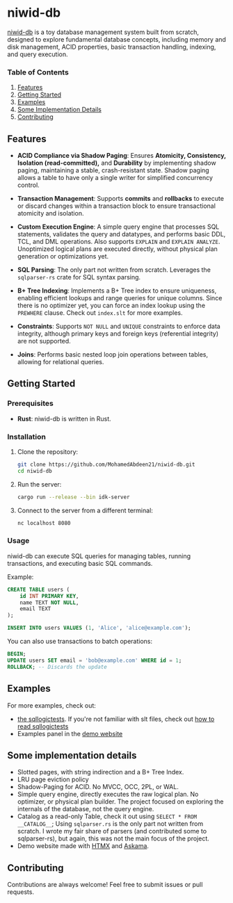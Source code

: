 # niwid-db

[niwid-db](https://github.com/MohamedAbdeen21/niwid-db) is a toy database management system built from scratch, designed to explore fundamental database concepts, including memory and disk management, ACID properties, basic transaction handling, indexing, and query execution.

### Table of Contents

1. [Features](#features)
2. [Getting Started](#getting-started)
3. [Examples](#examples)
4. [Some Implementation Details](#some-implementation-details)
5. [Contributing](#contributing)

## Features

- **ACID Compliance via Shadow Paging**: Ensures **Atomicity, Consistency, Isolation (read-committed),** and **Durability** by implementing shadow paging, maintaining a stable, crash-resistant state. Shadow paging allows a table to have only a single writer for simplified concurrency control.

- **Transaction Management**: Supports **commits** and **rollbacks** to execute or discard changes within a transaction block to ensure transactional atomicity and isolation.

- **Custom Execution Engine**: A simple query engine that processes SQL statements, validates the query and datatypes, and performs basic DDL, TCL, and DML operations. Also supports `EXPLAIN` and `EXPLAIN ANALYZE`. Unoptimized logical plans are executed directly, without physical plan generation or optimizations yet.

- **SQL Parsing**: The only part not written from scratch. Leverages the `sqlparser-rs` crate for SQL syntax parsing.

- **B+ Tree Indexing**: Implements a B+ Tree index to ensure uniqueness, enabling efficient lookups and range queries for unique columns. Since there is no optimizer yet, you can force an index lookup using the `PREWHERE` clause. Check out `index.slt` for more examples.

- **Constraints**: Supports `NOT NULL` and `UNIQUE` constraints to enforce data integrity, although primary keys and foreign keys (referential integrity) are not supported.

- **Joins**: Performs basic nested loop join operations between tables, allowing for relational queries.

## Getting Started

### Prerequisites

- **Rust**: niwid-db is written in Rust.

### Installation

1. Clone the repository:
   ```bash
   git clone https://github.com/MohamedAbdeen21/niwid-db.git
   cd niwid-db
   ```

2. Run the server:
   ```bash
   cargo run --release --bin idk-server
   ```

3. Connect to the server from a different terminal:
   ```bash
   nc localhost 8080
   ```

### Usage

niwid-db can execute SQL queries for managing tables, running transactions, and executing basic SQL commands.

Example:
```sql
CREATE TABLE users (
    id INT PRIMARY KEY,
    name TEXT NOT NULL,
    email TEXT
);

INSERT INTO users VALUES (1, 'Alice', 'alice@example.com');
```

You can also use transactions to batch operations:
```sql
BEGIN;
UPDATE users SET email = 'bob@example.com' WHERE id = 1;
ROLLBACK; -- Discards the update
```

## Examples

For more examples, check out:

- [the sqllogictests](https://github.com/MohamedAbdeen21/niwid-db/tree/main/src/sqllogictest/slt_files). If you're not familiar with slt files, check out [how to read sqllogictests](https://github.com/MohamedAbdeen21/niwid-db/blob/main/src/sqllogictest/README.md)
- Examples panel in the [demo website](https://dhgs8bhyvg.execute-api.us-east-1.amazonaws.com/)

## Some implementation details

- Slotted pages, with string indirection and a B+ Tree Index.
- LRU page eviction policy
- Shadow-Paging for ACID. No MVCC, OCC, 2PL, or WAL.
- Simple query engine, directly executes the raw logical plan. No optimizer, or physical plan builder. The project focused on
exploring the internals of the database, not the query engine.
- Catalog as a read-only Table, check it out using `SELECT * FROM __CATALOG__`;
Using `sqlparser.rs` is the only part not written from scratch. I wrote my fair share of parsers (and contributed some to sqlparser-rs), but again, this was not the main focus of the project.
- Demo website made with [HTMX](https://htmx.org/) and [Askama](https://docs.rs/askama/latest/askama/).

## Contributing

Contributions are always welcome! Feel free to submit issues or pull requests.
